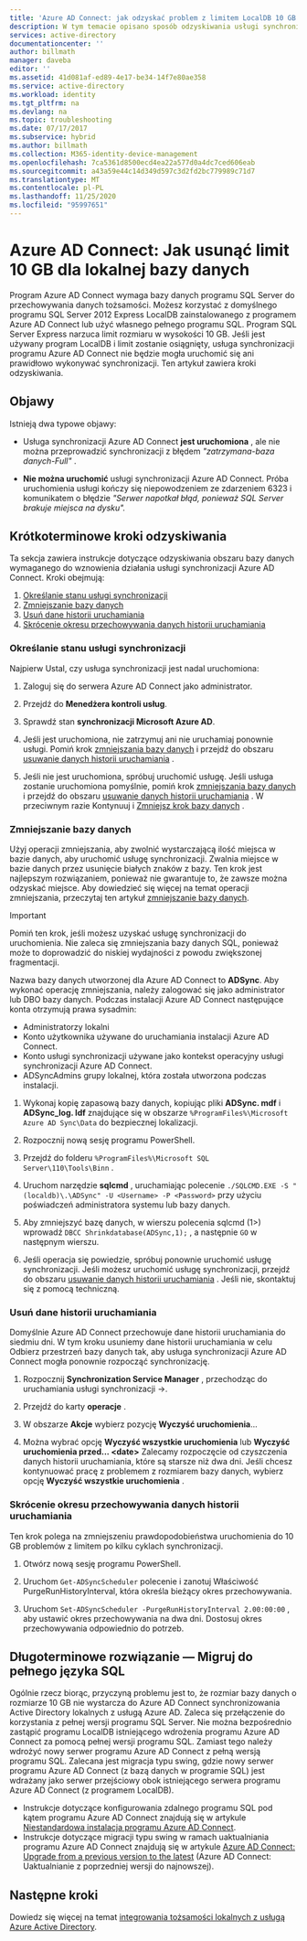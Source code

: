 ```yaml
---
title: 'Azure AD Connect: jak odzyskać problem z limitem LocalDB 10 GB | Microsoft Docs'
description: W tym temacie opisano sposób odzyskiwania usługi synchronizacji Azure AD Connect w przypadku napotkania problemu z LocalDB 10 GB.
services: active-directory
documentationcenter: ''
author: billmath
manager: daveba
editor: ''
ms.assetid: 41d081af-ed89-4e17-be34-14f7e80ae358
ms.service: active-directory
ms.workload: identity
ms.tgt_pltfrm: na
ms.devlang: na
ms.topic: troubleshooting
ms.date: 07/17/2017
ms.subservice: hybrid
ms.author: billmath
ms.collection: M365-identity-device-management
ms.openlocfilehash: 7ca5361d8500ecd4ea22a577d0a4dc7ced606eab
ms.sourcegitcommit: a43a59e44c14d349d597c3d2fd2bc779989c71d7
ms.translationtype: MT
ms.contentlocale: pl-PL
ms.lasthandoff: 11/25/2020
ms.locfileid: "95997651"
---
```

# <a name="azure-ad-connect-how-to-recover-from-localdb-10-gb-limit"></a>Azure AD Connect: Jak usunąć limit 10 GB dla lokalnej bazy danych
Program Azure AD Connect wymaga bazy danych programu SQL Server do przechowywania danych tożsamości. Możesz korzystać z domyślnego programu SQL Server 2012 Express LocalDB zainstalowanego z programem Azure AD Connect lub użyć własnego pełnego programu SQL. Program SQL Server Express narzuca limit rozmiaru w wysokości 10 GB. Jeśli jest używany program LocalDB i limit zostanie osiągnięty, usługa synchronizacji programu Azure AD Connect nie będzie mogła uruchomić się ani prawidłowo wykonywać synchronizacji. Ten artykuł zawiera kroki odzyskiwania.

## <a name="symptoms"></a>Objawy
Istnieją dwa typowe objawy:

* Usługa synchronizacji Azure AD Connect **jest uruchomiona** , ale nie można przeprowadzić synchronizacji z błędem *"zatrzymana-baza danych-Full"* .

* **Nie można uruchomić** usługi synchronizacji Azure AD Connect. Próba uruchomienia usługi kończy się niepowodzeniem ze zdarzeniem 6323 i komunikatem o błędzie *"Serwer napotkał błąd, ponieważ SQL Server brakuje miejsca na dysku".*

## <a name="short-term-recovery-steps"></a>Krótkoterminowe kroki odzyskiwania
Ta sekcja zawiera instrukcje dotyczące odzyskiwania obszaru bazy danych wymaganego do wznowienia działania usługi synchronizacji Azure AD Connect. Kroki obejmują:
1. [Określanie stanu usługi synchronizacji](#determine-the-synchronization-service-status)
2. [Zmniejszanie bazy danych](#shrink-the-database)
3. [Usuń dane historii uruchamiania](#delete-run-history-data)
4. [Skrócenie okresu przechowywania danych historii uruchamiania](#shorten-retention-period-for-run-history-data)

### <a name="determine-the-synchronization-service-status"></a>Określanie stanu usługi synchronizacji
Najpierw Ustal, czy usługa synchronizacji jest nadal uruchomiona:

1. Zaloguj się do serwera Azure AD Connect jako administrator.

2. Przejdź do **Menedżera kontroli usług**.

3. Sprawdź stan **synchronizacji Microsoft Azure AD**.


4. Jeśli jest uruchomiona, nie zatrzymuj ani nie uruchamiaj ponownie usługi. Pomiń krok [zmniejszania bazy danych](#shrink-the-database) i przejdź do obszaru [usuwanie danych historii uruchamiania](#delete-run-history-data) .

5. Jeśli nie jest uruchomiona, spróbuj uruchomić usługę. Jeśli usługa zostanie uruchomiona pomyślnie, pomiń krok [zmniejszania bazy danych](#shrink-the-database) i przejdź do obszaru [usuwanie danych historii uruchamiania](#delete-run-history-data) . W przeciwnym razie Kontynuuj i [Zmniejsz krok bazy danych](#shrink-the-database) .

### <a name="shrink-the-database"></a>Zmniejszanie bazy danych
Użyj operacji zmniejszania, aby zwolnić wystarczającą ilość miejsca w bazie danych, aby uruchomić usługę synchronizacji. Zwalnia miejsce w bazie danych przez usunięcie białych znaków z bazy. Ten krok jest najlepszym rozwiązaniem, ponieważ nie gwarantuje to, że zawsze można odzyskać miejsce. Aby dowiedzieć się więcej na temat operacji zmniejszania, przeczytaj ten artykuł [zmniejszanie bazy danych](/sql/relational-databases/databases/shrink-a-database?view=sql-server-ver15).

> [!IMPORTANT]
> Pomiń ten krok, jeśli możesz uzyskać usługę synchronizacji do uruchomienia. Nie zaleca się zmniejszania bazy danych SQL, ponieważ może to doprowadzić do niskiej wydajności z powodu zwiększonej fragmentacji.

Nazwa bazy danych utworzonej dla Azure AD Connect to **ADSync**. Aby wykonać operację zmniejszania, należy zalogować się jako administrator lub DBO bazy danych. Podczas instalacji Azure AD Connect następujące konta otrzymują prawa sysadmin:
* Administratorzy lokalni
* Konto użytkownika używane do uruchamiania instalacji Azure AD Connect.
* Konto usługi synchronizacji używane jako kontekst operacyjny usługi synchronizacji Azure AD Connect.
* ADSyncAdmins grupy lokalnej, która została utworzona podczas instalacji.

1. Wykonaj kopię zapasową bazy danych, kopiując pliki **ADSync. mdf** i **ADSync_log. ldf** znajdujące się w obszarze `%ProgramFiles%\Microsoft Azure AD Sync\Data` do bezpiecznej lokalizacji.

2. Rozpocznij nową sesję programu PowerShell.

3. Przejdź do folderu `%ProgramFiles%\Microsoft SQL Server\110\Tools\Binn` .

4. Uruchom narzędzie **sqlcmd** , uruchamiając polecenie `./SQLCMD.EXE -S "(localdb)\.\ADSync" -U <Username> -P <Password>` przy użyciu poświadczeń administratora systemu lub bazy danych.

5. Aby zmniejszyć bazę danych, w wierszu polecenia sqlcmd (1>) wprowadź `DBCC Shrinkdatabase(ADSync,1);` , a następnie `GO` w następnym wierszu.

6. Jeśli operacja się powiedzie, spróbuj ponownie uruchomić usługę synchronizacji. Jeśli możesz uruchomić usługę synchronizacji, przejdź do obszaru [usuwanie danych historii uruchamiania](#delete-run-history-data) . Jeśli nie, skontaktuj się z pomocą techniczną.

### <a name="delete-run-history-data"></a>Usuń dane historii uruchamiania
Domyślnie Azure AD Connect przechowuje dane historii uruchamiania do siedmiu dni. W tym kroku usuniemy dane historii uruchamiania w celu Odbierz przestrzeń bazy danych tak, aby usługa synchronizacji Azure AD Connect mogła ponownie rozpocząć synchronizację.

1. Rozpocznij **Synchronization Service Manager** , przechodząc do uruchamiania usługi synchronizacji →.

2. Przejdź do karty **operacje** .

3. W obszarze **Akcje** wybierz pozycję **Wyczyść uruchomienia**...

4. Można wybrać opcję **Wyczyść wszystkie uruchomienia** lub **Wyczyść uruchomienia przed... \<date>** Zalecamy rozpoczęcie od czyszczenia danych historii uruchamiania, które są starsze niż dwa dni. Jeśli chcesz kontynuować pracę z problemem z rozmiarem bazy danych, wybierz opcję **Wyczyść wszystkie uruchomienia** .

### <a name="shorten-retention-period-for-run-history-data"></a>Skrócenie okresu przechowywania danych historii uruchamiania
Ten krok polega na zmniejszeniu prawdopodobieństwa uruchomienia do 10 GB problemów z limitem po kilku cyklach synchronizacji.

1. Otwórz nową sesję programu PowerShell.

2. Uruchom `Get-ADSyncScheduler` polecenie i zanotuj Właściwość PurgeRunHistoryInterval, która określa bieżący okres przechowywania.

3. Uruchom `Set-ADSyncScheduler -PurgeRunHistoryInterval 2.00:00:00` , aby ustawić okres przechowywania na dwa dni. Dostosuj okres przechowywania odpowiednio do potrzeb.

## <a name="long-term-solution--migrate-to-full-sql"></a>Długoterminowe rozwiązanie — Migruj do pełnego języka SQL
Ogólnie rzecz biorąc, przyczyną problemu jest to, że rozmiar bazy danych o rozmiarze 10 GB nie wystarcza do Azure AD Connect synchronizowania Active Directory lokalnych z usługą Azure AD. Zaleca się przełączenie do korzystania z pełnej wersji programu SQL Server. Nie można bezpośrednio zastąpić programu LocalDB istniejącego wdrożenia programu Azure AD Connect za pomocą pełnej wersji programu SQL. Zamiast tego należy wdrożyć nowy serwer programu Azure AD Connect z pełną wersją programu SQL. Zalecana jest migracja typu swing, gdzie nowy serwer programu Azure AD Connect (z bazą danych w programie SQL) jest wdrażany jako serwer przejściowy obok istniejącego serwera programu Azure AD Connect (z programem LocalDB). 
* Instrukcje dotyczące konfigurowania zdalnego programu SQL pod kątem programu Azure AD Connect znajdują się w artykule [Niestandardowa instalacja programu Azure AD Connect](./how-to-connect-install-custom.md).
* Instrukcje dotyczące migracji typu swing w ramach uaktualniania programu Azure AD Connect znajdują się w artykule [Azure AD Connect: Upgrade from a previous version to the latest](./how-to-upgrade-previous-version.md#swing-migration) (Azure AD Connect: Uaktualnianie z poprzedniej wersji do najnowszej).

## <a name="next-steps"></a>Następne kroki
Dowiedz się więcej na temat [integrowania tożsamości lokalnych z usługą Azure Active Directory](whatis-hybrid-identity.md).